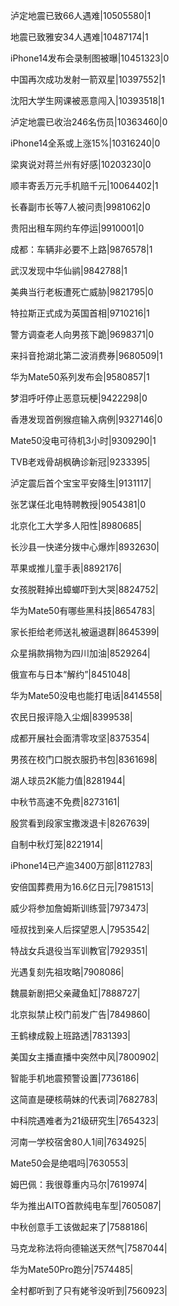 泸定地震已致66人遇难|10505580|1

地震已致雅安34人遇难|10487174|1

iPhone14发布会录制图被曝|10451323|0

中国再次成功发射一箭双星|10397552|1

沈阳大学生网课被恶意闯入|10393518|1

泸定地震已收治246名伤员|10363460|0

iPhone14全系或上涨15%|10316240|0

梁爽说对蒋兰州有好感|10203230|0

顺丰寄丢万元手机赔千元|10064402|1

长春副市长等7人被问责|9981062|0

贵阳出租车网约车停运|9910001|0

成都：车辆非必要不上路|9876578|1

武汉发现中华仙鹟|9842788|1

美典当行老板遭死亡威胁|9821795|0

特拉斯正式成为英国首相|9710216|1

警方调查老人向男孩下跪|9698371|0

来抖音抢湖北第二波消费券|9680509|1

华为Mate50系列发布会|9580857|1

梦泪呼吁停止恶意玩梗|9422298|0

香港发现首例猴痘输入病例|9327146|0

Mate50没电可待机3小时|9309290|1

TVB老戏骨胡枫确诊新冠|9233395|

泸定震后首个宝宝平安降生|9131117|

张艺谋任北电特聘教授|9054381|0

北京化工大学多人阳性|8980685|

长沙县一快递分拨中心爆炸|8932630|

苹果或推儿童手表|8892176|

女孩脱鞋掉出蟑螂吓到大哭|8824752|

华为Mate50有哪些黑科技|8654783|

家长拒给老师送礼被逼退群|8645399|

众星捐款捐物为四川加油|8529264|

俄宣布与日本“解约”|8451048|

华为Mate50没电也能打电话|8414558|

农民日报评隐入尘烟|8399538|

成都开展社会面清零攻坚|8375354|

男孩在校门口脱衣服扔书包|8361698|

湖人球员2K能力值|8281944|

中秋节高速不免费|8273161|

殷赏看到段家宝撒泼退卡|8267639|

自制中秋灯笼|8221914|

iPhone14已产逾3400万部|8112783|

安倍国葬费用为16.6亿日元|7981513|

威少将参加詹姆斯训练营|7973473|

哑叔找到亲人后探望恩人|7953542|

特战女兵退役当军训教官|7929351|

光遇复刻先祖攻略|7908086|

魏晨新剧把父亲藏鱼缸|7888727|

北京拟禁止校门前发广告|7849860|

王鹤棣成毅上班路透|7831393|

美国女主播直播中突然中风|7800902|

智能手机地震预警设置|7736186|

这简直是硬核萌妹的代表词|7682783|

中科院遇难者为21级研究生|7654323|

河南一学校宿舍80人1间|7634925|

Mate50会是绝唱吗|7630553|

姆巴佩：我很尊重内马尔|7619974|

华为推出AITO首款纯电车型|7605087|

中秋创意手工该做起来了|7588186|

马克龙称法将向德输送天然气|7587044|

华为Mate50Pro跑分|7574485|

全村都听到了只有姥爷没听到|7560923|

